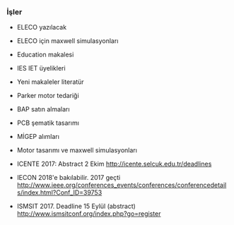 ### İşler
* ELECO yazılacak
* ELECO için maxwell simulasyonları
* Education makalesi
* IES IET üyelikleri
* Yeni makaleler literatür
* Parker motor tedariği
* BAP satın almaları
* PCB şematik tasarımı
* MİGEP alımları
* Motor tasarımı ve maxwell simulasyonları

* ICENTE 2017: Abstract 2 Ekim
http://icente.selcuk.edu.tr/deadlines
* IECON 2018'e bakılabilir. 2017 geçti
http://www.ieee.org/conferences_events/conferences/conferencedetails/index.html?Conf_ID=39753
* ISMSIT 2017. Deadline 15 Eylül (abstract)
http://www.ismsitconf.org/index.php?go=register
